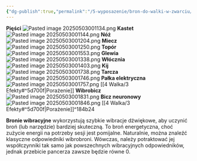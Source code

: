 ```yaml
---
{"dg-publish":true,"permalink":"/5-wyposazenie/bron-do-walki-w-zwarciu/","dgPassFrontmatter":true}
---
```


**Pięści**
![Pasted image 20250503001134.png](/img/user/6%20Obrazy/Pasted%20image%2020250503001134.png)
**Kastet**
![Pasted image 20250503001144.png](/img/user/6%20Obrazy/Pasted%20image%2020250503001144.png)
**Nóż**
![Pasted image 20250503001204.png](/img/user/6%20Obrazy/Pasted%20image%2020250503001204.png)
**Miecz**
![Pasted image 20250503001250.png](/img/user/6%20Obrazy/Pasted%20image%2020250503001250.png)
**Topór**
![Pasted image 20250503001553.png](/img/user/6%20Obrazy/Pasted%20image%2020250503001553.png)
**Glewia**
![Pasted image 20250503001338.png](/img/user/6%20Obrazy/Pasted%20image%2020250503001338.png)
**Włócznia**
![Pasted image 20250503001403.png](/img/user/6%20Obrazy/Pasted%20image%2020250503001403.png)
**Kij**
![Pasted image 20250503001738.png](/img/user/6%20Obrazy/Pasted%20image%2020250503001738.png)
**Tarcza**
![Pasted image 20250503001746.png](/img/user/6%20Obrazy/Pasted%20image%2020250503001746.png)
**Pałka elektryczna**
![Pasted image 20250503001757.png](/img/user/6%20Obrazy/Pasted%20image%2020250503001757.png)
[[4 Walka/3 Efekty#^5d700f\|Porażenie]]
**Wibrobicz**
![Pasted image 20250503001831.png](/img/user/6%20Obrazy/Pasted%20image%2020250503001831.png)
**Bicz neuronowy**
![Pasted image 20250503001846.png](/img/user/6%20Obrazy/Pasted%20image%2020250503001846.png)
[[4 Walka/3 Efekty#^5d700f\|Porażenie]]^184b24


**Bronie wibracyjne** wykorzystują szybkie wibracje dźwiękowe, aby uczynić broń (lub narzędzie) bardziej skuteczną. To broń energetyczna, choć zużycie energii na potrzeby sesji jest pomijalne. Naturalnie, można znaleźć klasyczne odpowiedniki wibrobroni. Wówczas, należy potraktować jej współczynniki tak samo jak powszechnych wibracyjnych odpowiedników, jednak przebicie pancerza zawsze będzie równe 0.